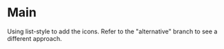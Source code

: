 # Main
Using list-style to add the icons. Refer to the "alternative" branch to see a different approach.
